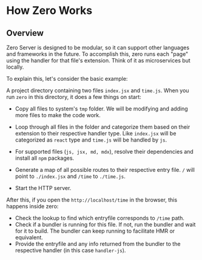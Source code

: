 # How Zero Works

## Overview

Zero Server is designed to be modular, so it can support other languages and frameworks in the future. To accomplish this, zero runs each "page" using the handler for that file's extension. Think of it as microservices but locally.

To explain this, let's consider the basic example:

A project directory containing two files `index.jsx` and `time.js`. When you run `zero` in this directory, it does a few things on start:

- Copy all files to system's `tmp` folder. We will be modifying and adding more files to make the code work.

- Loop through all files in the folder and categorize them based on their extension to their respective handler type. Like `index.jsx` will be categorized as `react` type and `time.js` will be handled by `js`.

- For supported files (`js, jsx, md, mdx`), resolve their dependencies and install all `npm` packages.

- Generate a map of all possible routes to their respective entry file. `/` will point to `./index.jsx` and `/time` to `./time.js`.
- Start the HTTP server.

After this, if you open the `http://localhost/time` in the browser, this happens inside zero:

- Check the lookup to find which entryfile corresponds to `/time` path.
- Check if a bundler is running for this file. If not, run the bundler and wait for it to build. The bundler can keep running to facilitate HMR or equivalent.
- Provide the entryfile and any info returned from the bundler to the respective handler (in this case `handler-js`).
